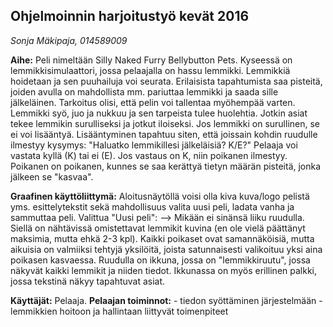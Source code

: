 ## Ohjelmoinnin harjoitustyö kevät 2016
_Sonja Mäkipaja, 014589009_

**Aihe:** 
Peli nimeltään Silly Naked Furry Bellybutton Pets. Kyseessä on lemmikkisimulaattori, jossa pelaajalla on hassu lemmikki. Lemmikkiä hoidetaan ja sen puuhailuja voi seurata. Erilaisista tapahtumista saa pisteitä, joiden avulla on mahdollista mm. pariuttaa lemmikki ja saada sille jälkeläinen. Tarkoitus olisi, että pelin voi tallentaa myöhempää varten. Lemmikki syö, juo ja nukkuu ja sen tarpeista tulee huolehtia. Jotkin asiat tekee lemmikin surulliseksi ja jotkut iloiseksi. Jos lemmikki on surullinen, se ei voi lisääntyä. Lisääntyminen tapahtuu siten, että joissain kohdin ruudulle ilmestyy kysymys: "Haluatko lemmikillesi jälkeläisiä? K/E?" Pelaaja voi vastata kyllä (K) tai ei (E). Jos vastaus on K, niin poikanen ilmestyy. Poikanen on poikanen, kunnes se saa kerättyä tietyn määrän pisteitä, jonka jälkeen se "kasvaa".

**Graafinen käyttöliittymä:**
Aloitusnäytöllä voisi olla kiva kuva/logo pelistä yms. esittelytekstit sekä mahdollisuus valita uusi peli, ladata vanha ja sammuttaa peli. Valittua "Uusi peli": --> Mikään ei sinänsä liiku ruudulla. Siellä on nähtävissä omistettavat lemmikit kuvina (en ole vielä päättänyt maksimia, mutta ehkä 2-3 kpl). Kaikki poikaset ovat samannäköisiä, mutta aikuisia on valmiiksi tehtyjä yksilöitä, joista satunnaisesti valikoituu yksi aina poikasen kasvaessa. Ruudulla on ikkuna, jossa on "lemmikkiruutu", jossa näkyvät kaikki lemmikit ja niiden tiedot. Ikkunassa on myös erillinen palkki, jossa tekstinä näkyy tapahtuvat asiat.

**Käyttäjät:** Pelaaja.
	**Pelaajan toiminnot:**
		- tiedon syöttäminen järjestelmään
		- lemmikkien hoitoon ja hallintaan liittyvät toimenpiteet
